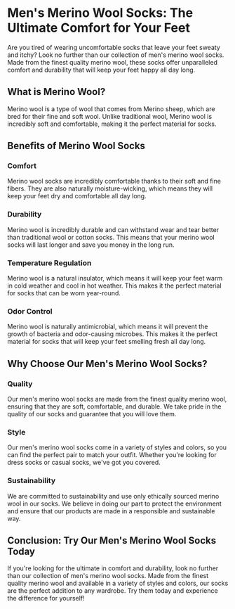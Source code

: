 # Men's Merino Wool Socks: The Ultimate Comfort for Your Feet

Are you tired of wearing uncomfortable socks that leave your feet sweaty and itchy? Look no further than our collection of men's merino wool socks. Made from the finest quality merino wool, these socks offer unparalleled comfort and durability that will keep your feet happy all day long.

## What is Merino Wool?

Merino wool is a type of wool that comes from Merino sheep, which are bred for their fine and soft wool. Unlike traditional wool, Merino wool is incredibly soft and comfortable, making it the perfect material for socks.

## Benefits of Merino Wool Socks

### Comfort

Merino wool socks are incredibly comfortable thanks to their soft and fine fibers. They are also naturally moisture-wicking, which means they will keep your feet dry and comfortable all day long.

### Durability

Merino wool is incredibly durable and can withstand wear and tear better than traditional wool or cotton socks. This means that your merino wool socks will last longer and save you money in the long run.

### Temperature Regulation

Merino wool is a natural insulator, which means it will keep your feet warm in cold weather and cool in hot weather. This makes it the perfect material for socks that can be worn year-round.

### Odor Control

Merino wool is naturally antimicrobial, which means it will prevent the growth of bacteria and odor-causing microbes. This makes it the perfect material for socks that will keep your feet smelling fresh all day long.

## Why Choose Our Men's Merino Wool Socks?

### Quality

Our men's merino wool socks are made from the finest quality merino wool, ensuring that they are soft, comfortable, and durable. We take pride in the quality of our socks and guarantee that you will love them.

### Style

Our men's merino wool socks come in a variety of styles and colors, so you can find the perfect pair to match your outfit. Whether you're looking for dress socks or casual socks, we've got you covered.

### Sustainability

We are committed to sustainability and use only ethically sourced merino wool in our socks. We believe in doing our part to protect the environment and ensure that our products are made in a responsible and sustainable way.

## Conclusion: Try Our Men's Merino Wool Socks Today

If you're looking for the ultimate in comfort and durability, look no further than our collection of men's merino wool socks. Made from the finest quality merino wool and available in a variety of styles and colors, our socks are the perfect addition to any wardrobe. Try them today and experience the difference for yourself!